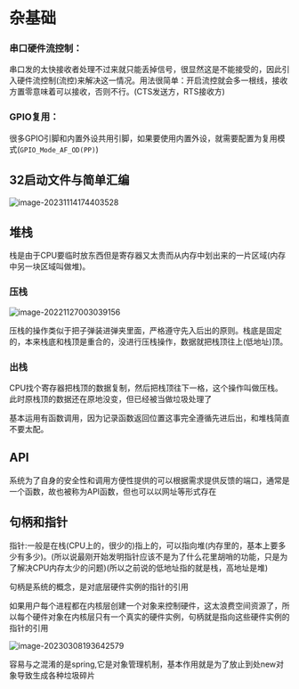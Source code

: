 # 杂基础

### 串口硬件流控制：

串口发的太快接收者处理不过来就只能丢掉信号，很显然这是不能接受的，因此引入硬件流控制(流控)来解决这一情况。用法很简单：开启流控就会多一根线，接收方置零意味着可以接收，否则不行。(CTS发送方，RTS接收方)



### GPIO复用：

很多GPIO引脚和内置外设共用引脚，如果要使用内置外设，就需要配置为复用模式(`GPIO_Mode_AF_OD(PP)`)



## 32启动文件与简单汇编

![image-20231114174403528](C:\Users\asus\OneDrive\桌面\NEW_MY\pictrue\image-20231114174403528.png)

## 堆栈

栈是由于CPU要临时放东西但是寄存器又太贵而从内存中划出来的一片区域(内存中另一块区域叫做堆)。

### 压栈

![image-20221127003039156](C:\Users\86180\Desktop\my\note\image-20221127003039156.png)

压栈的操作类似于把子弹装进弹夹里面，严格遵守先入后出的原则。栈底是固定的，本来栈底和栈顶是重合的，没进行压栈操作，数据就把栈顶往上(低地址)顶。

### 出栈

CPU找个寄存器把栈顶的数据复制，然后把栈顶往下一格，这个操作叫做压栈。此时原栈顶的数据还在原地没变，但已经被当做垃圾处理了



基本运用有函数调用，因为记录函数返回位置这事完全遵循先进后出，和堆栈简直不要太配。



## API

系统为了自身的安全性和调用方便性提供的可以根据需求提供反馈的端口，通常是一个函数，故也被称为API函数，但也可以以网址等形式存在



## 句柄和指针

指针:一般是在栈(CPU上的，很少的)指上的，可以指向堆(内存里的，基本上要多少有多少)。(所以说最刚开始发明指针应该不是为了什么花里胡哨的功能，只是为了解决CPU内存太少的问题)(所以之前说的低地址指的就是栈，高地址是堆)

句柄是系统的概念，是对底层硬件实例的指针的引用

如果用户每个进程都在内核层创建一个对象来控制硬件，这太浪费空间资源了，所以每个硬件对象在内核层只有一个真实的硬件实例，句柄就是指向这些硬件实例的指针的引用

![image-20230308193642579](C:\Users\86180\Desktop\my\note\image-20230308193642579.png)

容易与之混淆的是spring,它是对象管理机制，基本作用就是为了放止到处new对象导致生成各种垃圾碎片